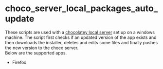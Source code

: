 # choco_server_local_packages_auto_update

These scripts are used with a [chocolatey local server](https://docs.chocolatey.org/en-us/guides/organizations/set-up-chocolatey-server) set up on a windows machine. The script first checks if an updated version of the app exists and then downloads the installer, deletes and edits some files and finally pushes the new version to the choco server.  
Below are the supported apps.  
* Firefox

